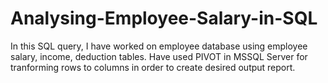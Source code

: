 # Analysing-Employee-Salary-in-SQL
In this SQL query, I have worked on employee database using employee salary, income, deduction tables. Have used PIVOT in MSSQL Server
for tranforming rows to columns in order to create desired output report.
